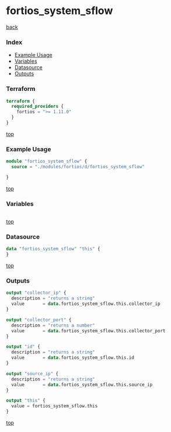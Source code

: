 # fortios_system_sflow

[back](../fortios.md)

### Index

- [Example Usage](#example-usage)
- [Variables](#variables)
- [Datasource](#datasource)
- [Outputs](#outputs)

### Terraform

```terraform
terraform {
  required_providers {
    fortios = ">= 1.11.0"
  }
}
```

[top](#index)

### Example Usage

```terraform
module "fortios_system_sflow" {
  source = "./modules/fortios/d/fortios_system_sflow"

}
```

[top](#index)

### Variables

```terraform
```

[top](#index)

### Datasource

```terraform
data "fortios_system_sflow" "this" {
}
```

[top](#index)

### Outputs

```terraform
output "collector_ip" {
  description = "returns a string"
  value       = data.fortios_system_sflow.this.collector_ip
}

output "collector_port" {
  description = "returns a number"
  value       = data.fortios_system_sflow.this.collector_port
}

output "id" {
  description = "returns a string"
  value       = data.fortios_system_sflow.this.id
}

output "source_ip" {
  description = "returns a string"
  value       = data.fortios_system_sflow.this.source_ip
}

output "this" {
  value = fortios_system_sflow.this
}
```

[top](#index)